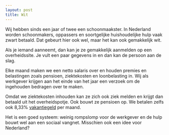 ```yaml
---
layout: post
title: Wit
---
```


Wij hebben sinds een jaar of twee een schoonmaakster. In Nederland worden schoonmakers, oppassers en soortgelijke huishoudelijke hulp vaak zwart betaald. Dat gebeurt hier ook wel, maar het kan ook gemakkelijk wit.

Als je iemand aanneemt, dan kan je ze gemakkelijk aanmelden op een overheidssite. Je vult een paar gegevens in en dan kan de persoon aan de slag.

Elke maand maken we een netto salaris over en houden premies en belastingen zoals pensioen, ziektekosten en loonbelasting in. Wij als werkgever krijgen aan het einde van het jaar een verzoek om de ingehouden bedragen over te maken.

Omdat we ziektekosten inhouden kan ze zich ook ziek melden en krijgt dan betaald uit het overheidspotje. Ook bouwt ze pensioen op. We betalen zelfs ook 8,33% [vakantiegeld](roaldin.ch/vakantiegeld) per maand.

Het is een goed systeem: weinig rompslomp voor de werkgever en de hulp bouwt wel aan een sociaal vangnet. Misschien ook een idee voor Nederland?
